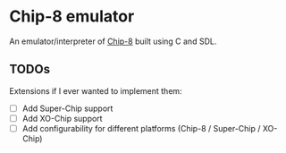 # Chip-8 emulator

An emulator/interpreter of [Chip-8](https://en.wikipedia.org/wiki/CHIP-8) built using C and SDL.

## TODOs
Extensions if I ever wanted to implement them:
- [ ] Add Super-Chip support
- [ ] Add XO-Chip support
- [ ] Add configurability for different platforms (Chip-8 / Super-Chip / XO-Chip)